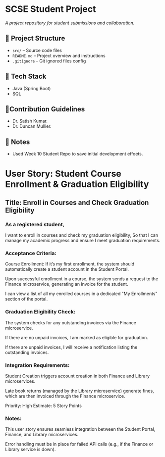 # SCSE Student Project
_A project repository for student submissions and collaboration._


## 📁 Project Structure
- `src/` – Source code files
- `README.md` – Project overview and instructions
- `.gitignore` – Git ignored files config

## 🚀 Tech Stack

- Java (Spring Boot)
- SQL

## 🤝Contribution Guidelines

- Dr. Satish Kumar.
- Dr. Duncan Mullier.

## 📌 Notes

- Used Week 10 Student Repo to save initial development effoets.

# User Story: Student Course Enrollment & Graduation Eligibility

## Title: Enroll in Courses and Check Graduation Eligibility


### As a registered student,
I want to enroll in courses and check my graduation eligibility,
So that I can manage my academic progress and ensure I meet graduation requirements.

### Acceptance Criteria:
Course Enrollment:
If it’s my first enrollment, the system should automatically create a student account in the Student Portal.

Upon successful enrollment in a course, the system sends a request to the Finance microservice, generating an invoice for the student.

I can view a list of all my enrolled courses in a dedicated "My Enrollments" section of the portal.

### Graduation Eligibility Check:
The system checks for any outstanding invoices via the Finance microservice.

If there are no unpaid invoices, I am marked as eligible for graduation.

If there are unpaid invoices, I will receive a notification listing the outstanding invoices.

### Integration Requirements:
Student Creation triggers account creation in both Finance and Library microservices.

Late book returns (managed by the Library microservice) generate fines, which are then invoiced through the Finance microservice.

Priority: High
Estimate: 5 Story Points

### Notes:
This user story ensures seamless integration between the Student Portal, Finance, and Library microservices.

Error handling must be in place for failed API calls (e.g., if the Finance or Library service is down).
